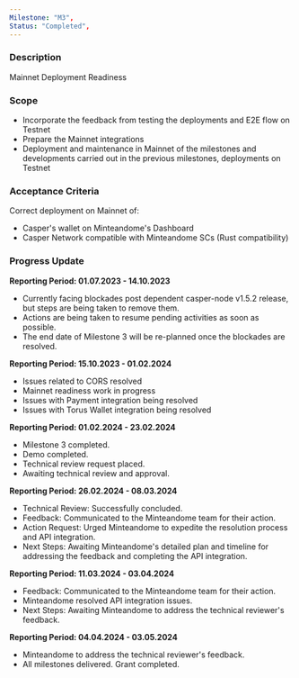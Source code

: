 ```yaml
---
Milestone: "M3",
Status: "Completed",
---
```

<!--lang:en--> 
### Description

Mainnet Deployment Readiness 

### Scope
- Incorporate the feedback from testing the deployments and E2E flow on Testnet
- Prepare the Mainnet integrations
- Deployment and maintenance in Mainnet of the milestones and developments carried out in the previous milestones, deployments on Testnet

### Acceptance Criteria

Correct deployment on Mainnet of:
- Casper's wallet on Minteandome's Dashboard
- Casper Network compatible with Minteandome SCs (Rust compatibility)

### Progress Update

**Reporting Period: 01.07.2023 - 14.10.2023**
- Currently facing blockades post dependent casper-node v1.5.2 release, but steps are being taken to remove them.
- Actions are being taken to resume pending activities as soon as possible.
- The end date of Milestone 3 will be re-planned once the blockades are resolved.

**Reporting Period: 15.10.2023 - 01.02.2024**
- Issues related to CORS resolved
- Mainnet readiness work in progress
- Issues with Payment integration being resolved
- Issues with Torus Wallet integration being resolved

**Reporting Period: 01.02.2024 - 23.02.2024**
- Milestone 3 completed.
- Demo completed.
- Technical review request placed.
- Awaiting technical review and approval.

**Reporting Period: 26.02.2024 - 08.03.2024**
- Technical Review: Successfully concluded.
- Feedback: Communicated to the Minteandome team for their action.
- Action Request: Urged Minteandome to expedite the resolution process and API integration.
- Next Steps: Awaiting Minteandome's detailed plan and timeline for addressing the feedback and completing the API integration.

**Reporting Period: 11.03.2024 - 03.04.2024**
- Feedback: Communicated to the Minteandome team for their action.
- Minteandome resolved API integration issues.
- Next Steps: Awaiting Minteandome to address the technical reviewer's feedback.

**Reporting Period: 04.04.2024 - 03.05.2024**
- Minteandome to address the technical reviewer's feedback.
- All milestones delivered. Grant completed.